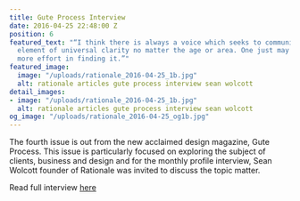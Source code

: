 ```yaml
---
title: Gute Process Interview
date: 2016-04-25 22:48:00 Z
position: 6
featured_text: "“I think there is always a voice which seeks to communicate with a
  element of universal clarity no matter the age or area. One just may need to spend
  more effort in finding it.”"
featured_image:
  image: "/uploads/rationale_2016-04-25_1b.jpg"
  alt: rationale articles gute process interview sean wolcott
detail_images:
- image: "/uploads/rationale_2016-04-25_1b.jpg"
  alt: rationale articles gute process interview sean wolcott
og_image: "/uploads/rationale_2016-04-25_og1b.jpg"
---
```


The fourth issue is out from the new acclaimed design magazine, Gute Process. This issue is particularly focused on exploring the subject of clients, business and design and for the monthly profile interview, Sean Wolcott founder of Rationale was invited to discuss the topic matter.

Read full interview [here](http://www.guteprocess.com/issues/04/sean-wolcott)